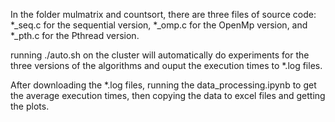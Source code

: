 In the folder mulmatrix and countsort, there are three files of source code: *_seq.c for the sequential version, *_omp.c for the OpenMp version, and *_pth.c for the Pthread version.

running ./auto.sh on the cluster will automatically do experiments for the three versions of the algorithms and ouput the execution times to *.log files.

After downloading the *.log files, running the data_processing.ipynb to get the average execution times, then copying the data to excel files and getting the plots.